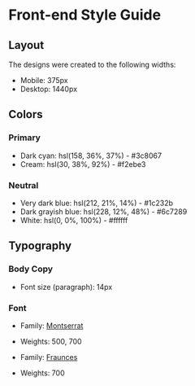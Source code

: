 # Front-end Style Guide

## Layout

The designs were created to the following widths:

- Mobile: 375px
- Desktop: 1440px

## Colors

### Primary

- Dark cyan: hsl(158, 36%, 37%) - 	#3c8067
- Cream: hsl(30, 38%, 92%) - 	#f2ebe3

### Neutral

- Very dark blue: hsl(212, 21%, 14%) - 	#1c232b
- Dark grayish blue: hsl(228, 12%, 48%) - 	#6c7289
- White: hsl(0, 0%, 100%) - 	#ffffff

## Typography

### Body Copy

- Font size (paragraph): 14px

### Font

- Family: [Montserrat](https://fonts.google.com/specimen/Montserrat)
- Weights: 500, 700

- Family: [Fraunces](https://fonts.google.com/specimen/Fraunces)
- Weights: 700
